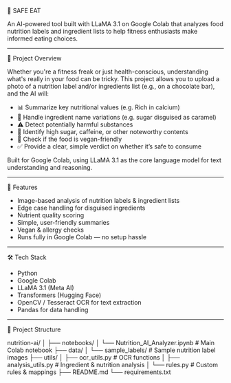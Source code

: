 🥗 SAFE EAT

An AI-powered tool built with LLaMA 3.1 on Google Colab that analyzes food nutrition labels and ingredient lists to help fitness enthusiasts make informed eating choices.

---

 📌 Project Overview

Whether you're a fitness freak or just health-conscious, understanding what's really in your food can be tricky. This project allows you to upload a photo of a nutrition label and/or ingredients list (e.g., on a chocolate bar), and the AI will:

- 📊 Summarize key nutritional values (e.g. Rich in calcium)
- 🧾 Handle ingredient name variations (e.g. sugar disguised as caramel)
- ⚠️ Detect potentially harmful substances
- 🥛 Identify high sugar, caffeine, or other noteworthy contents
- 🌱 Check if the food is vegan-friendly
- ✅ Provide a clear, simple verdict on whether it’s safe to consume

Built for Google Colab, using LLaMA 3.1 as the core language model for text understanding and reasoning.

---

 🚀 Features

- Image-based analysis of nutrition labels & ingredient lists
- Edge case handling for disguised ingredients
- Nutrient quality scoring
- Simple, user-friendly summaries
- Vegan & allergy checks
- Runs fully in Google Colab — no setup hassle

---

 🛠 Tech Stack

- Python
- Google Colab
- LLaMA 3.1 (Meta AI)
- Transformers (Hugging Face)
- OpenCV / Tesseract OCR for text extraction
- Pandas for data handling

---

 📂 Project Structure

nutrition-ai/
│
├── notebooks/
│ └── Nutrition_AI_Analyzer.ipynb # Main Colab notebook
├── data/
│ └── sample_labels/ # Sample nutrition label images
├── utils/
│ ├── ocr_utils.py # OCR functions
│ ├── analysis_utils.py # Ingredient & nutrition analysis
│ └── rules.py # Custom rules & mappings
├── README.md
└── requirements.txt
